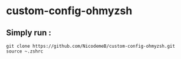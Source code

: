 # custom-config-ohmyzsh

## Simply run :
````
git clone https://github.com/NicodemeB/custom-config-ohmyzsh.git
source ~.zshrc
````
